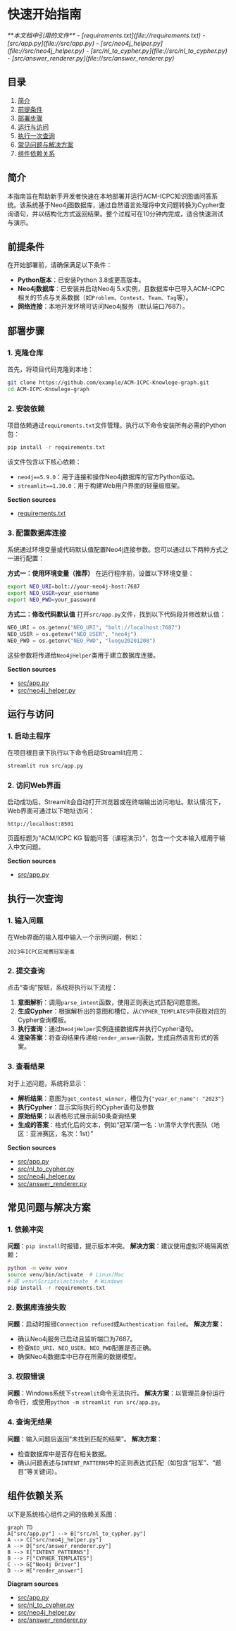 # 快速开始指南

<cite>
**本文档中引用的文件**  
- [requirements.txt](file://requirements.txt)
- [src/app.py](file://src/app.py)
- [src/neo4j_helper.py](file://src/neo4j_helper.py)
- [src/nl_to_cypher.py](file://src/nl_to_cypher.py)
- [src/answer_renderer.py](file://src/answer_renderer.py)
</cite>

## 目录
1. [简介](#简介)
2. [前提条件](#前提条件)
3. [部署步骤](#部署步骤)
4. [运行与访问](#运行与访问)
5. [执行一次查询](#执行一次查询)
6. [常见问题与解决方案](#常见问题与解决方案)
7. [组件依赖关系](#组件依赖关系)

## 简介
本指南旨在帮助新手开发者快速在本地部署并运行ACM-ICPC知识图谱问答系统。该系统基于Neo4j图数据库，通过自然语言处理将中文问题转换为Cypher查询语句，并以结构化方式返回结果。整个过程可在10分钟内完成，适合快速测试与演示。

## 前提条件
在开始部署前，请确保满足以下条件：
- **Python版本**：已安装Python 3.8或更高版本。
- **Neo4j数据库**：已安装并启动Neo4j 5.x实例，且数据库中已导入ACM-ICPC相关的节点与关系数据（如`Problem`、`Contest`、`Team`、`Tag`等）。
- **网络连接**：本地开发环境可访问Neo4j服务（默认端口7687）。

## 部署步骤

### 1. 克隆仓库
首先，将项目代码克隆到本地：
```bash
git clone https://github.com/example/ACM-ICPC-Knowlege-graph.git
cd ACM-ICPC-Knowlege-graph
```

### 2. 安装依赖
项目依赖通过`requirements.txt`文件管理。执行以下命令安装所有必需的Python包：
```bash
pip install -r requirements.txt
```

该文件包含以下核心依赖：
- `neo4j==5.9.0`：用于连接和操作Neo4j数据库的官方Python驱动。
- `streamlit==1.30.0`：用于构建Web用户界面的轻量级框架。

**Section sources**
- [requirements.txt](file://requirements.txt#L1-L3)

### 3. 配置数据库连接
系统通过环境变量或代码默认值配置Neo4j连接参数。您可以通过以下两种方式之一进行配置：

**方式一：使用环境变量（推荐）**
在运行程序前，设置以下环境变量：
```bash
export NEO_URI=bolt://your-neo4j-host:7687
export NEO_USER=your_username
export NEO_PWD=your_password
```

**方式二：修改代码默认值**
打开`src/app.py`文件，找到以下代码段并修改默认值：
```python
NEO_URI = os.getenv("NEO_URI", "bolt://localhost:7687")
NEO_USER = os.getenv("NEO_USER", "neo4j")
NEO_PWD = os.getenv("NEO_PWD", "luogu20201208")
```

这些参数将传递给`Neo4jHelper`类用于建立数据库连接。

**Section sources**
- [src/app.py](file://src/app.py#L8-L11)
- [src/neo4j_helper.py](file://src/neo4j_helper.py#L5-L6)

## 运行与访问

### 1. 启动主程序
在项目根目录下执行以下命令启动Streamlit应用：
```bash
streamlit run src/app.py
```

### 2. 访问Web界面
启动成功后，Streamlit会自动打开浏览器或在终端输出访问地址。默认情况下，Web界面可通过以下地址访问：
```
http://localhost:8501
```

页面标题为“ACM/ICPC KG 智能问答（课程演示）”，包含一个文本输入框用于输入中文问题。

**Section sources**
- [src/app.py](file://src/app.py#L6-L7)

## 执行一次查询

### 1. 输入问题
在Web界面的输入框中输入一个示例问题，例如：
```
2023年ICPC区域赛冠军是谁
```

### 2. 提交查询
点击“查询”按钮，系统将执行以下流程：
1. **意图解析**：调用`parse_intent`函数，使用正则表达式匹配问题意图。
2. **生成Cypher**：根据解析出的意图和槽位，从`CYPHER_TEMPLATES`中获取对应的Cypher查询模板。
3. **执行查询**：通过`Neo4jHelper`实例连接数据库并执行Cypher语句。
4. **渲染答案**：将查询结果传递给`render_answer`函数，生成自然语言形式的答案。

### 3. 查看结果
对于上述问题，系统将显示：
- **解析结果**：意图为`get_contest_winner`，槽位为`{"year_or_name": "2023"}`
- **执行Cypher**：显示实际执行的Cypher语句及参数
- **原始结果**：以表格形式展示前50条查询结果
- **生成的答案**：格式化后的文本，例如“冠军/第一名：\n清华大学代表队（地区：亚洲赛区，名次：1st）”

**Section sources**
- [src/app.py](file://src/app.py#L13-L44)
- [src/nl_to_cypher.py](file://src/nl_to_cypher.py#L29-L46)
- [src/neo4j_helper.py](file://src/neo4j_helper.py#L8-L12)
- [src/answer_renderer.py](file://src/answer_renderer.py#L3-L30)

## 常见问题与解决方案

### 1. 依赖冲突
**问题**：`pip install`时报错，提示版本冲突。
**解决方案**：建议使用虚拟环境隔离依赖：
```bash
python -m venv venv
source venv/bin/activate  # Linux/Mac
# 或 venv\Scripts\activate  # Windows
pip install -r requirements.txt
```

### 2. 数据库连接失败
**问题**：启动时报错`Connection refused`或`Authentication failed`。
**解决方案**：
- 确认Neo4j服务已启动且监听端口为7687。
- 检查`NEO_URI`、`NEO_USER`、`NEO_PWD`配置是否正确。
- 确保Neo4j数据库中已存在所需的数据模型。

### 3. 权限错误
**问题**：Windows系统下`streamlit`命令无法执行。
**解决方案**：以管理员身份运行命令行，或使用`python -m streamlit run src/app.py`。

### 4. 查询无结果
**问题**：输入问题后返回“未找到匹配的结果”。
**解决方案**：
- 检查数据库中是否存在相关数据。
- 确认问题表述与`INTENT_PATTERNS`中的正则表达式匹配（如包含“冠军”、“题目”等关键词）。

## 组件依赖关系
以下是系统核心组件之间的依赖关系图：

```mermaid
graph TD
A["src/app.py"] --> B["src/nl_to_cypher.py"]
A --> C["src/neo4j_helper.py"]
A --> D["src/answer_renderer.py"]
B --> E["INTENT_PATTERNS"]
B --> F["CYPHER_TEMPLATES"]
C --> G["Neo4j Driver"]
D --> H["render_answer"]
```

**Diagram sources**
- [src/app.py](file://src/app.py#L2-L5)
- [src/nl_to_cypher.py](file://src/nl_to_cypher.py#L4-L27)
- [src/neo4j_helper.py](file://src/neo4j_helper.py#L1-L17)
- [src/answer_renderer.py](file://src/answer_renderer.py#L1-L32)